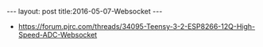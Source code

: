 --- layout: post title:2016-05-07-Websocket ---


-   https://forum.pjrc.com/threads/34095-Teensy-3-2-ESP8266-12Q-High-Speed-ADC-Websocket

